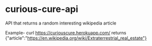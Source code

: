 # curious-cure-api
API that returns a random interesting wikipedia article
 
 
Example- 
curl https://curiouscure.herokuapp.com/ returns {"article":"https://en.wikipedia.org/wiki/Extraterrestrial_real_estate"}
